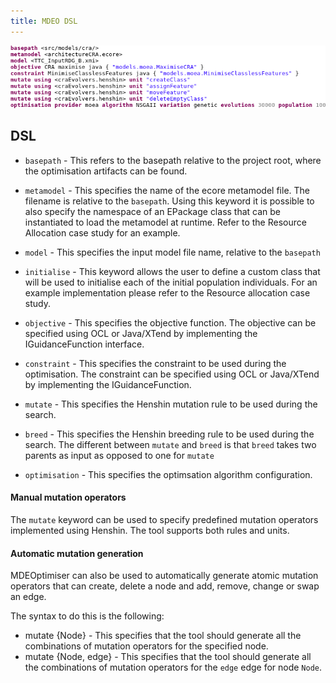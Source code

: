 ```yaml
---
title: MDEO DSL
---
```



![MDEO DSL](/images/dsl.png)


## DSL

* `basepath` - This refers to the basepath relative to the project root, where
the optimisation artifacts can be found.


* `metamodel` - This specifies the name of the ecore metamodel file. The filename
is relative to the `basepath`. Using this keyword it is possible to also specify the namespace of an EPackage class that can be instantiated to load the metamodel at runtime. Refer to the Resource Allocation case study for an example.


* `model` - This specifies the input model file name, relative to the `basepath`


* `initialise` - This keyword allows the user to define a custom class that will be used to initialise each of the initial population individuals. For an example implementation please refer to the Resource allocation case study.


* `objective` - This specifies the objective function. The objective can be specified
using OCL or Java/XTend by implementing the IGuidanceFunction interface.


* `constraint` - This specifies the constraint to be used during the optimisation.
The constraint can be specified using OCL or Java/XTend by implementing the IGuidanceFunction.


* `mutate` - This specifies the Henshin mutation rule to be used during the search. 


* `breed` - This specifies the Henshin breeding rule to be used during the search.
The different between `mutate` and `breed` is that `breed` takes two parents as input
as opposed to one for `mutate`


* `optimisation` - This specifies the optimsation algorithm configuration.



#### Manual mutation operators

The `mutate` keyword can be used to specify predefined mutation operators implemented using Henshin. The tool supports both rules and units.

#### Automatic mutation generation

MDEOptimiser can also be used to automatically generate atomic mutation operators that can create, delete a node and add, remove, change or swap an edge.

The syntax to do this is the following:

* mutate {Node} - This specifies that the tool should generate all the combinations of mutation operators for the specified node.
* mutate {Node, edge} - This specifies that the tool should generate all the combinations of mutation operators for the `edge` edge for node `Node`.
